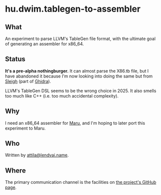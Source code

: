 # hu.dwim.tablegen-to-assembler

## What

An experiment to parse LLVM's TableGen file format, with the ultimate
goal of generating an assembler for x86_64.

## Status

**It's a pre-alpha nothingburger.** It can almost parse the X86.tb file,
but I have abandoned it because I'm now looking into doing the same
but from
[Sleigh](https://ghidra.re/ghidra_docs/languages/html/sleigh.html)
(part of [Ghidra](https://github.com/NationalSecurityAgency/ghidra)).

LLVM's TableGen DSL seems to be the wrong choice in 2025. It also
smells too much like C++ (i.e. too much accidental complexity).

## Why

I need an x86_64 assembler for
[Maru](https://github.com/attila-lendvai/maru), and I'm hoping to
later port this experiment to Maru.

## Who

Written by [attila@lendvai.name](mailto:attila@lendvai.name).

## Where

The primary communication channel is the facilities on
[the project's GitHub page](https://github.com/hu-dwim/hu.dwim.tablegen-to-assembler).
